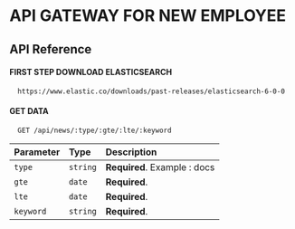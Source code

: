 
# API GATEWAY FOR NEW EMPLOYEE

## API Reference

#### FIRST STEP DOWNLOAD ELASTICSEARCH

```http
  https://www.elastic.co/downloads/past-releases/elasticsearch-6-0-0
```

#### GET DATA

```http
  GET /api/news/:type/:gte/:lte/:keyword
```

| Parameter | Type     | Description                |
| :-------- | :------- | :------------------------- |
| `type` | `string` | **Required**. Example : docs |
| `gte` | `date` | **Required**.|
| `lte` | `date` | **Required**.|
| `keyword` | `string` | **Required**.|